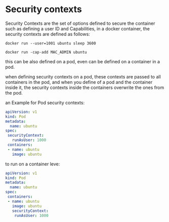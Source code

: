 # Security contexts

Security Contexts are the set of options defined to secure the container such as defining a user ID and Capabilities, in a docker container, the security contexts are defined as follows:

`docker run --user=1001 ubuntu sleep 3600`

`docker run -cap-add MAC_ADMIN ubuntu`

this can be also defined on a pod, even can be defined on a container in a pod.

when defining security contexts on a pod, these contexts are passed to all containers in the pod, and when you define of a pod and the container inside it, the security contexts inside the containers overwrite the ones from the pod.

an Example for Pod security contexts:

```YAML
apiVersion: v1
kind: Pod
metadata:
  name: ubuntu
spec:
 securityContext:
   runAsUser: 1000
 containers:
 - name: ubuntu
   image: ubuntu
```

to run on a container leve:

```YAML
apiVersion: v1
kind: Pod
metadata:
  name: ubuntu
spec:
 containers:
 - name: ubuntu
   image: ubuntu
   securityContext:
    runAsUser: 1000
```